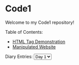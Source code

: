
# Code1 

Welcome to my Code1 repository!

Table of Contents:
* [HTML Tag Demonstration](Tags.html)
* [Manipulated Website](https://github.com/YasminZahrir/Code1/assets/173050635/ce0eb096-ade0-4f7e-a64b-85f4e36affa2)

<label for="Diary-Entries">Diary Entries:</label>
<select name="Diary-Entries" id="Diary-Entries">
    <option value="Day1">Day 1</option>
    <option value="Day2">Day 2</option>
</select>